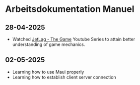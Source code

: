 # Arbeitsdokumentation Manuel



## 28-04-2025

* Watched [JetLag - The Game](https://www.youtube.com/@jetlagthegame) Youtube Series to attain better understanding of game mechanics.

## 02-05-2025

* Learning how to use Maui properly
* Learning how to establish client server connection
